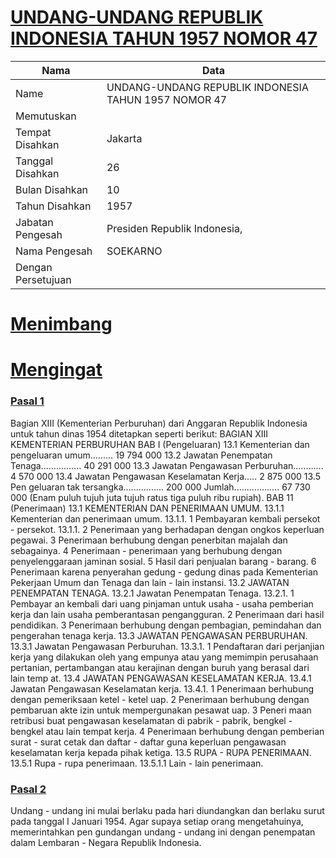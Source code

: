 # [UNDANG-UNDANG REPUBLIK INDONESIA TAHUN 1957 NOMOR 47](http://example.org/legal/document/uu/1957/47)

| Nama | Data |
| ------ | ----- |
|Name|UNDANG-UNDANG REPUBLIK INDONESIA TAHUN 1957 NOMOR 47|
|Memutuskan||
|Tempat Disahkan|Jakarta|
|Tanggal Disahkan|26|
|Bulan Disahkan|10|
|Tahun Disahkan|1957|
|Jabatan Pengesah|Presiden Republik Indonesia,|
|Nama Pengesah|SOEKARNO|
|Dengan Persetujuan||
# [Menimbang](http://example.org/legal/document/uu/1957/47/menimbang)

# [Mengingat](http://example.org/legal/document/uu/1957/47/mengingat)


### [Pasal 1](http://example.org/legal/document/uu/1957/47/pasal/0001)
Bagian XIII (Kementerian Perburuhan) dari Anggaran Republik Indonesia untuk tahun dinas 1954 ditetapkan seperti berikut: BAGIAN XIII KEMENTERIAN PERBURUHAN BAB I (Pengeluaran) 13.1 Kementerian dan pengeluaran umum......... 19 794 000 13.2 Jawatan Penempatan Tenaga................ 40 291 000 13.3 Jawatan Pengawasan Perburuhan............ 4 570 000 13.4 Jawatan Pengawasan Keselamatan Kerja..... 2 875 000 13.5 Pen geluaran tak tersangka................ 200 000 Jumlah.................. 67 730 000 (Enam puluh tujuh juta tujuh ratus tiga puluh ribu rupiah). BAB 11 (Penerimaan) 13.1 KEMENTERIAN DAN PENERIMAAN UMUM. 13.1.1 Kementerian dan penerimaan umum. 13.1.1. 1 Pembayaran kembali persekot - persekot. 13.1.1. 2 Penerimaan yang berhadapan dengan ongkos keperluan pegawai. 3 Penerimaan berhubung dengan penerbitan majalah dan sebagainya. 4 Penerimaan - penerimaan yang berhubung dengan penyelenggaraan jaminan sosial. 5 Hasil dari penjualan barang - barang. 6 Penerimaan karena penyerahan gedung - gedung dinas pada Kementerian Pekerjaan Umum dan Tenaga dan lain - lain instansi. 13.2 JAWATAN PENEMPATAN TENAGA. 13.2.1 Jawatan Penempatan Tenaga. 13.2.1. 1 Pembayar an kembali dari uang pinjaman untuk usaha - usaha pemberian kerja dan lain usaha pemberantasan pengangguran. 2 Penerimaan dari hasil pendidikan. 3 Penerimaan berhubung dengan pembagian, pemindahan dan pengerahan tenaga kerja. 13.3 JAWATAN PENGAWASAN PERBURUHAN. 13.3.1 Jawatan Pengawasan Perburuhan. 13.3.1. 1 Pendaftaran dari perjanjian kerja yang dilakukan oleh yang empunya atau yang memimpin perusahaan pertanian, pertambangan atau kerajinan dengan buruh yang berasal dari lain temp at. 13.4 JAWATAN PENGAWASAN KESELAMATAN KERJA. 13.4.1 Jawatan Pengawasan Keselamatan kerja. 13.4.1. 1 Penerimaan berhubung dengan pemeriksaan ketel - ketel uap. 2 Penerimaan berhubung dengan pembaruan akte izin untuk mempergunakan pesawat uap. 3 Peneri maan retribusi buat pengawasan keselamatan di pabrik - pabrik, bengkel - bengkel atau lain tempat kerja. 4 Penerimaan berhubung dengan pemberian surat - surat cetak dan daftar - daftar guna keperluan pengawasan keselamatan kerja kepada pihak ketiga. 13.5 RUPA - RUPA PENERIMAAN. 13.5.1 Rupa - rupa penerimaan. 13.5.1.1 Lain - lain penerimaan.


### [Pasal 2](http://example.org/legal/document/uu/1957/47/pasal/0002)
Undang - undang ini mulai berlaku pada hari diundangkan dan berlaku surut pada tanggal I Januari 1954. Agar supaya setiap orang mengetahuinya, memerintahkan pen gundangan undang - undang ini dengan penempatan dalam Lembaran - Negara Republik Indonesia.
